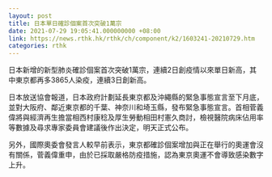 ```yaml
---
layout: post
title: 日本單日確診個案首次突破1萬宗
date: 2021-07-29 19:05:41.000000000 +08:00
link: https://news.rthk.hk/rthk/ch/component/k2/1603241-20210729.htm
categories: rthk
---
```


日本新增的新型肺炎確診個案首次突破1萬宗，連續2日創疫情以來單日新高，其中東京都再多3865人染疫，連續3日創新高。

日本放送協會報道，日本政府計劃延長東京都及沖繩縣的緊急事態宣言至下月底，並對大阪府、鄰近東京都的千葉、神奈川和埼玉縣，發布緊急事態宣言。首相菅義偉將與經濟再生擔當相西村康稔及厚生勞動相田村憲久商討，檢視醫院病床佔用率等數據及尋求專家委員會建議後作出決定，明天正式公布。

另外，國際奧委會發言人較早前表示，東京都確診個案增加與正在舉行的奧運會沒有關係，菅義偉重申，由於已採取嚴格防疫措施，認為東京奧運不會導致感染數字上升。
